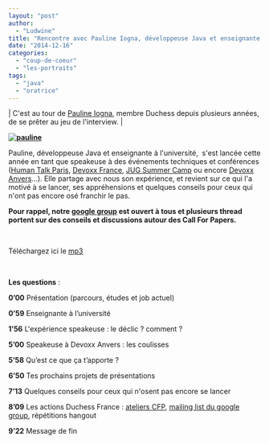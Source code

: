 ```yaml
---
layout: "post"
author: 
  - "Ludwine"
title: "Rencontre avec Pauline Iogna, développeuse Java et enseignante à l'université"
date: "2014-12-16"
categories: 
  - "coup-de-coeur"
  - "les-portraits"
tags: 
  - "java"
  - "oratrice"
---
```


| C'est au tour de [Pauline Iogna](https://twitter.com/_p_a_u_l_i_n_e_), membre Duchess depuis plusieurs années, de se prêter au jeu de l'interview. |

****[![pauline](/assets/2014/12/2014-12-16-rencontre-avec-pauline-iogna-developpeuse-java-et-enseignante-a-luniversite/pauline-300x199.jpg)](http://www.duchess-france.org/wp-content/uploads/2014/12/pauline.jpg)****

Pauline, développeuse Java et enseignante à l'université,  s'est lancée cette année en tant que speakeuse à des événements techniques et conférences ([Human Talk Paris](http://humantalks.com/), [Devoxx France](http://www.devoxx.fr/), [JUG Summer Camp](http://www.jugsummercamp.org/edition/5) ou encore [Devoxx Anvers](http://cfp.devoxx.be/2014/talk/GHJ-9740/Mongodb_aggregation_pipeline)...). Elle partage avec nous son expérience, et revient sur ce qui l'a motivé à se lancer, ses appréhensions et quelques conseils pour ceux qui n'ont pas encore osé franchir le pas.

 ****Pour rappel, notre [google group](https://groups.google.com/forum/#!forum/duchessfr) est ouvert à tous et plusieurs thread portent sur des conseils et discussions autour des Call For Papers.****

 

Téléchargez ici le [mp3](http://sd-g1.archive-host.com/membres/up/fcbded4ffab958d955cd76f9f0a8f6deaf605fff/Duchess_France/itw_speakeuse/interview_pauline_4.mp3)

 

**Les questions** :

**0’00** Présentation (parcours, études et job actuel)

**0’59** Enseignante à l’université

**1’56** L'expérience speakeuse : le déclic ? comment ?

**5’00** Speakeuse à Devoxx Anvers : les coulisses

**5’58** Qu’est ce que ça t’apporte ?

**6’50** Tes prochains projets de présentations

**7’13** Quelques conseils pour ceux qui n'osent pas encore se lancer

**8’09** Les actions Duchess France : [ateliers CFP](http://www.duchess-france.org/atelier-de-preparation-pour-les-call-for-papers/), [mailing list du google group](https://groups.google.com/forum/#!forum/duchessfr), répétitions hangout

**9’22** Message de fin
